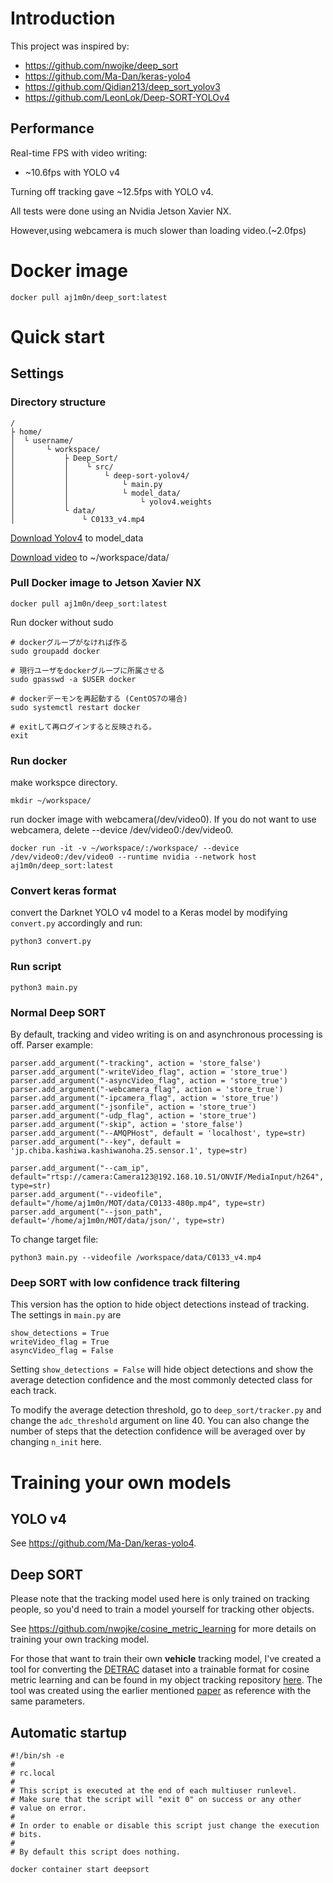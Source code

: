 # Introduction
This project was inspired by:
* https://github.com/nwojke/deep_sort
* https://github.com/Ma-Dan/keras-yolo4
* https://github.com/Qidian213/deep_sort_yolov3
* https://github.com/LeonLok/Deep-SORT-YOLOv4

## Performance
Real-time FPS with video writing:
* ~10.6fps with YOLO v4

Turning off tracking gave ~12.5fps with YOLO v4.

All tests were done using an Nvidia Jetson Xavier NX.

However,using webcamera is much slower than loading video.(~2.0fps)

# Docker image

```
docker pull aj1m0n/deep_sort:latest
```

# Quick start
## Settings
### Directory structure

```
/
├ home/
│  └ username/
│       └ workspace/
│           ├ Deep_Sort/
│           │    └ src/
│           │        └ deep-sort-yolov4/
│           │            └ main.py
│           │            └ model_data/
│           │                └ yolov4.weights
│           └ data/
│               └ C0133_v4.mp4
```
[Download Yolov4](https://drive.google.com/open?id=1cewMfusmPjYWbrnuJRuKhPMwRe_b9PaT) to model_data

[Download video](
https://drive.google.com/file/d/1Gri4rt8zx7BLPza_-E8FEsMqnMyB93A4/view?usp=sharing) to ~/workspace/data/


### Pull Docker image to Jetson Xavier NX
```
docker pull aj1m0n/deep_sort:latest
```

Run docker without sudo
```
# dockerグループがなければ作る
sudo groupadd docker

# 現行ユーザをdockerグループに所属させる
sudo gpasswd -a $USER docker

# dockerデーモンを再起動する (CentOS7の場合)
sudo systemctl restart docker

# exitして再ログインすると反映される。
exit
```

### Run docker
make workspce directory.
```
mkdir ~/workspace/
```
run docker image with webcamera(/dev/video0).
If you do not want to use webcamera, delete --device /dev/video0:/dev/video0.
```
docker run -it -v ~/workspace/:/workspace/ --device /dev/video0:/dev/video0 --runtime nvidia --network host aj1m0n/deep_sort:latest
```

### Convert keras format
convert the Darknet YOLO v4 model  to a Keras model by modifying `convert.py` accordingly and run:
```
python3 convert.py
```

### Run script
```
python3 main.py
```
### Normal Deep SORT
By default, tracking and video writing is on and asynchronous processing is off.
Parser example:
```
parser.add_argument("-tracking", action = 'store_false')
parser.add_argument("-writeVideo_flag", action = 'store_true')
parser.add_argument("-asyncVideo_flag", action = 'store_true')
parser.add_argument("-webcamera_flag", action = 'store_true')
parser.add_argument("-ipcamera_flag", action = 'store_true')
parser.add_argument("-jsonfile", action = 'store_true')
parser.add_argument("-udp_flag", action = 'store_true')
parser.add_argument("-skip", action = 'store_false')
parser.add_argument("--AMQPHost", default = 'localhost', type=str)
parser.add_argument("--key", default = 'jp.chiba.kashiwa.kashiwanoha.25.sensor.1', type=str)

parser.add_argument("--cam_ip", default="rtsp://camera:Camera123@192.168.10.51/ONVIF/MediaInput/h264", type=str)
parser.add_argument("--videofile", default="/home/aj1m0n/MOT/data/C0133-480p.mp4", type=str)
parser.add_argument("--json_path", default='/home/aj1m0n/MOT/data/json/', type=str)
```
To change target file:
```
python3 main.py --videofile /workspace/data/C0133_v4.mp4
```


### Deep SORT with low confidence track filtering
This version has the option to hide object detections instead of tracking. The settings in `main.py` are
```
show_detections = True
writeVideo_flag = True
asyncVideo_flag = False
```

Setting `show_detections = False` will hide object detections and show the average detection confidence and the most commonly detected class for each track.

To modify the average detection threshold, go to `deep_sort/tracker.py` and change the `adc_threshold` argument on line 40. You can also change the number of steps that the detection confidence will be averaged over by changing `n_init` here.

# Training your own models
## YOLO v4
See https://github.com/Ma-Dan/keras-yolo4.

## Deep SORT
Please note that the tracking model used here is only trained on tracking people, so you'd need to train a model yourself for tracking other objects.

See https://github.com/nwojke/cosine_metric_learning for more details on training your own tracking model.

For those that want to train their own **vehicle** tracking model, I've created a tool for converting the [DETRAC](http://detrac-db.rit.albany.edu/) dataset into a trainable format for cosine metric learning and can be found in my object tracking repository [here](https://github.com/LeonLok/Multi-Camera-Live-Object-Tracking/tree/master/detrac_tools). The tool was created using the earlier mentioned [paper](https://ieeexplore.ieee.org/document/8909903) as reference with the same parameters.

## Automatic startup
```
#!/bin/sh -e
#
# rc.local
#
# This script is executed at the end of each multiuser runlevel.
# Make sure that the script will "exit 0" on success or any other
# value on error.
#
# In order to enable or disable this script just change the execution
# bits.
#
# By default this script does nothing.

docker container start deepsort
```